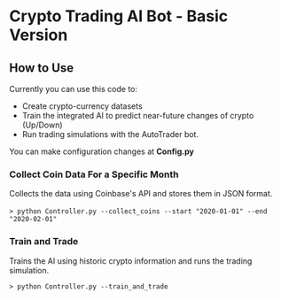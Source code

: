 # Crypto Trading AI Bot - Basic Version

## How to Use
Currently you can use this code to:
 - Create crypto-currency datasets
 - Train the integrated AI to predict near-future changes of crypto (Up/Down)
 - Run trading simulations with the AutoTrader bot.

You can make configuration changes at <strong>Config.py</strong>

### Collect Coin Data For a Specific Month
Collects the data using Coinbase's API and stores them in JSON format. \
\
`> python Controller.py --collect_coins --start "2020-01-01" --end "2020-02-01" `

### Train and Trade
Trains the AI using historic crypto information and runs the trading simulation.

`> python Controller.py --train_and_trade`
